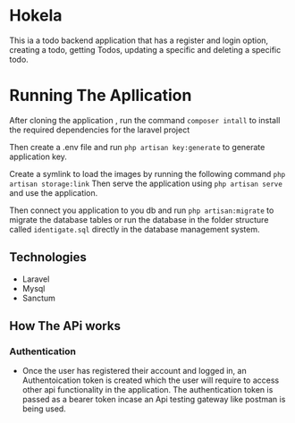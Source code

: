 # Hokela

This ia a todo backend application that has a register and login option, creating a todo, getting Todos, updating a specific and deleting a specific todo.

# Running The Apllication

After cloning the application , run the command `composer intall` to install the required dependencies for the laravel project

Then create a .env file and run `php artisan key:generate` to generate application key.

Create a symlink to load the images by running the following command  `php artisan storage:link`
Then serve the application using `php artisan serve` and use the application.

Then connect you application to you db and run `php artisan:migrate` to migrate the database tables or run the database in the folder structure called `identigate.sql` directly in the database management system.

## Technologies

* Laravel
* Mysql
* Sanctum


## How The APi works
 ### Authentication
 * Once the user has registered their account and logged in, an Authentoication token is created which the user will require to access other api functionality in the application.
 The authentication token is passed as a bearer token incase an Api testing gateway like postman is being used.











